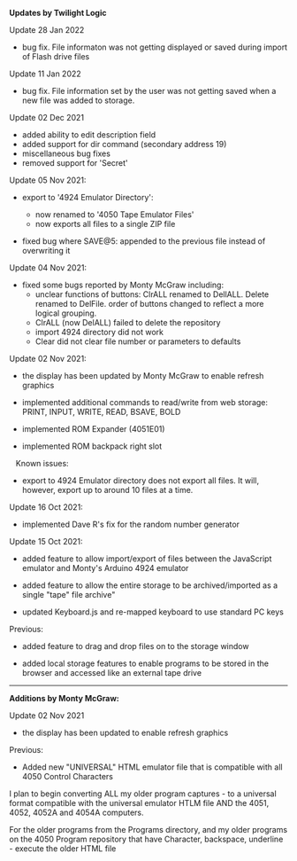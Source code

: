 <B>Updates by Twilight Logic</B>

Update 28 Jan 2022

  - bug fix. File informaton was not getting displayed or saved during import of Flash drive files

Update 11 Jan 2022

  - bug fix. File information set by the user was not getting saved when a new file was added to storage.

Update 02 Dec 2021

  - added ability to edit description field
  - added support for dir command (secondary address 19)
  - miscellaneous bug fixes
  - removed support for 'Secret'

Update 05 Nov 2021:

  - export to '4924 Emulator Directory':
    - now renamed to '4050 Tape Emulator Files'
    - now exports all files to a single ZIP file

  - fixed bug where SAVE@5: appended to the previous file instead of overwriting it


Update 04 Nov 2021:

  - fixed some bugs reported by Monty McGraw including:
    - unclear functions of buttons: ClrALL renamed to DellALL. Delete renamed to DelFile. order of buttons changed to reflect a more logical grouping.
    - ClrALL (now DelALL) failed to delete the repository
    - import 4924 directory did not work
    - Clear did not clear file number or parameters to defaults


Update 02 Nov 2021:

  - the display has been updated by Monty McGraw to enable refresh graphics

  - implemented additional commands to read/write from web storage: PRINT, INPUT, WRITE, READ, BSAVE, BOLD

  - implemented ROM Expander (4051E01)

  - implemented ROM backpack right slot

  &nbsp;&nbsp;&nbsp;Known issues:

  - export to 4924 Emulator directory does not export all files. It will, however, export up to around 10 files at a time.


Update 16 Oct 2021:

  - implemented Dave R's fix for the random number generator


Update 15 Oct 2021:

  - added feature to allow import/export of files between the JavaScript emulator and Monty's Arduino 4924 emulator

  - added feature to allow the entire storage to be archived/imported as a single "tape" file archive"

  - updated Keyboard.js and re-mapped keyboard to use standard PC keys


Previous:

  - added feature to drag and drop files on to the storage window

  - added local storage features to enable programs to be stored in the browser and accessed like an external tape drive

---

<B>Additions by Monty McGraw:</B>

Update 02 Nov 2021

  - the display has been updated to enable refresh graphics

Previous:

 - Added new "UNIVERSAL" HTML emulator file that is compatible with all 4050 Control Characters

I plan to begin converting ALL my older program captures - to a universal format compatible with the universal emulator HTLM file      AND the 4051, 4052, 4052A and 4054A computers.

For the older programs from the Programs directory, and my older programs on the 4050 Program repository that have Character, backspace, underline - execute the older HTML file


